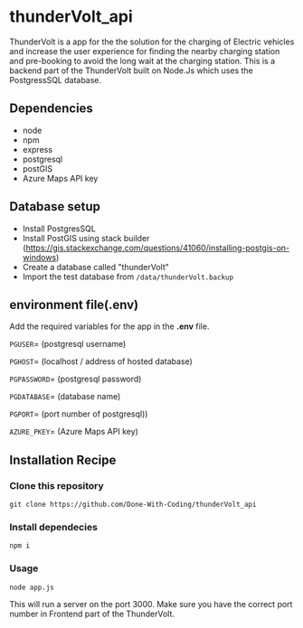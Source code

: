 # thunderVolt_api

ThunderVolt is a app for the the solution for the charging of Electric vehicles and increase the user experience for finding the nearby charging station and pre-booking to avoid the long wait at the charging station. This is a backend part of the ThunderVolt built on Node.Js which uses the PostgressSQL database.

## Dependencies
- node
- npm
- express
- postgresql
- postGIS
- Azure Maps API key

## Database setup

- Install PostgresSQL
- Install PostGIS using stack builder (https://gis.stackexchange.com/questions/41060/installing-postgis-on-windows)
- Create a database called "thunderVolt"
- Import the test database from `/data/thunderVolt.backup`



## environment file(.env)
Add the required variables for the app in the **.env** file.

`PGUSER`= (postgresql username)

`PGHOST`= (localhost / address of hosted database) 

`PGPASSWORD`= (postgresql password)

`PGDATABASE`= (database name)

`PGPORT`= (port number of postgresql)) 

`AZURE_PKEY`= (Azure Maps API key)         

## Installation Recipe
### Clone this repository 
`git clone https://github.com/Done-With-Coding/thunderVolt_api` 

### Install dependecies
`
npm i
`
### Usage
`
node app.js
`

This will run a server on the port 3000. Make sure you have the correct port number in Frontend part of the ThunderVolt.
    
